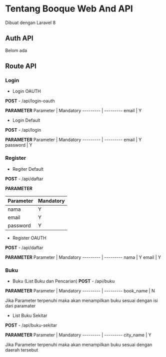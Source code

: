 # Tentang Booque Web And API
Dibuat dengan Laravel 8 

## Auth API
Belom ada

## Route API

### Login
- Login OAUTH

**POST** - /api/login-oauth

**PARAMETER**
Parameter | Mandatory
--------- | ---------
email | Y

- Login Default

**POST** - /api/login

**PARAMETER**
Parameter | Mandatory
--------- | ---------
email | Y
password | Y

### Register
- Regiter Default

**POST** - /api/daftar

**PARAMETER**

Parameter | Mandatory
--------- | ---------
nama | Y
email | Y
password | Y

- Register OAUTH

**POST** - /api/daftar

**PARAMETER**
Parameter | Mandatory
--------- | ---------
nama | Y
email | Y

### Buku

- Buku (List Buku dan Pencarian)
**POST** - /api/buku

**PARAMETER**
Parameter | Mandatory
--------- | ---------
book_name | N

Jika Parameter terpenuhi maka akan menampilkan buku sesuai dengan isi dari paramater

- List Buku Sekitar

**POST** - /api/buku-sekitar

**PARAMETER**
Parameter | Mandatory
--------- | ---------
city_name | Y

Jika Parameter terpenuhi maka akan menampilkan buku sesuai dengan daerah tersebut
